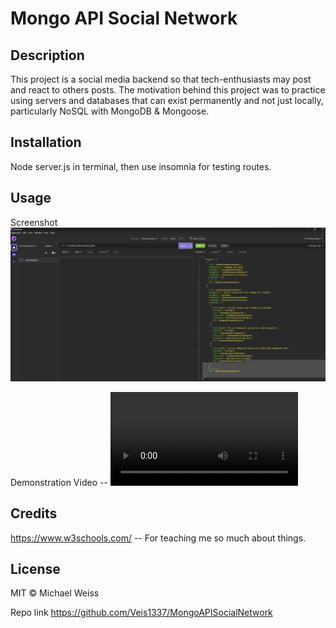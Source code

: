 # Mongo API Social Network

## Description

This project is a social media backend so that tech-enthusiasts may post and react to others posts.  The motivation behind this project was to practice using servers and databases that can exist permanently and not just locally, particularly NoSQL with MongoDB & Mongoose. 

## Installation

Node server.js in terminal, then use insomnia for testing routes. 

## Usage
Screenshot
![](./media/Screenshot%202023-04-07%20154102.png)

Demonstration Video --
![VideoSubmission](./media/Untitled_%20Apr%207%2C%202023%203_59%20PM.mp4)


## Credits

https://www.w3schools.com/ -- For teaching me so much about things. 

## License

MIT © Michael Weiss

Repo link
https://github.com/Veis1337/MongoAPISocialNetwork
